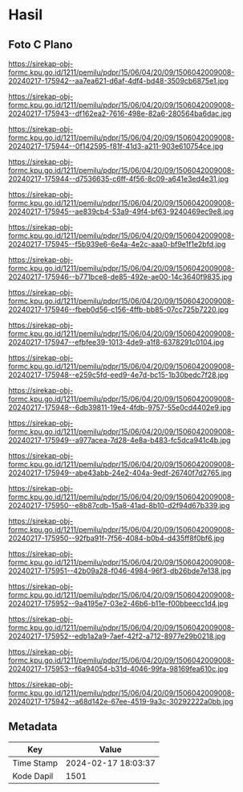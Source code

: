 # Hasil

## Foto C Plano

https://sirekap-obj-formc.kpu.go.id/1211/pemilu/pdpr/15/06/04/20/09/1506042009008-20240217-175942--aa7ea621-d6af-4df4-bd48-3509cb6875e1.jpg

https://sirekap-obj-formc.kpu.go.id/1211/pemilu/pdpr/15/06/04/20/09/1506042009008-20240217-175943--df162ea2-7616-498e-82a6-280564ba6dac.jpg

https://sirekap-obj-formc.kpu.go.id/1211/pemilu/pdpr/15/06/04/20/09/1506042009008-20240217-175944--0f142595-f81f-41d3-a211-903e610754ce.jpg

https://sirekap-obj-formc.kpu.go.id/1211/pemilu/pdpr/15/06/04/20/09/1506042009008-20240217-175944--d7536635-c6ff-4f56-8c09-a641e3ed4e31.jpg

https://sirekap-obj-formc.kpu.go.id/1211/pemilu/pdpr/15/06/04/20/09/1506042009008-20240217-175945--ae839cb4-53a9-49f4-bf63-9240469ec9e8.jpg

https://sirekap-obj-formc.kpu.go.id/1211/pemilu/pdpr/15/06/04/20/09/1506042009008-20240217-175945--f5b939e6-6e4a-4e2c-aaa0-bf9e1f1e2bfd.jpg

https://sirekap-obj-formc.kpu.go.id/1211/pemilu/pdpr/15/06/04/20/09/1506042009008-20240217-175946--b771bce8-de85-492e-ae00-14c3640f9835.jpg

https://sirekap-obj-formc.kpu.go.id/1211/pemilu/pdpr/15/06/04/20/09/1506042009008-20240217-175946--fbeb0d56-c156-4ffb-bb85-07cc725b7220.jpg

https://sirekap-obj-formc.kpu.go.id/1211/pemilu/pdpr/15/06/04/20/09/1506042009008-20240217-175947--efbfee39-1013-4de9-a1f8-6378291c0104.jpg

https://sirekap-obj-formc.kpu.go.id/1211/pemilu/pdpr/15/06/04/20/09/1506042009008-20240217-175948--e259c5fd-eed9-4e7d-bc15-1b30bedc7f28.jpg

https://sirekap-obj-formc.kpu.go.id/1211/pemilu/pdpr/15/06/04/20/09/1506042009008-20240217-175948--6db39811-19e4-4fdb-9757-55e0cd4402e9.jpg

https://sirekap-obj-formc.kpu.go.id/1211/pemilu/pdpr/15/06/04/20/09/1506042009008-20240217-175949--a977acea-7d28-4e8a-b483-fc5dca941c4b.jpg

https://sirekap-obj-formc.kpu.go.id/1211/pemilu/pdpr/15/06/04/20/09/1506042009008-20240217-175949--abe43abb-24e2-404a-9edf-26740f7d2765.jpg

https://sirekap-obj-formc.kpu.go.id/1211/pemilu/pdpr/15/06/04/20/09/1506042009008-20240217-175950--e8b87cdb-15a8-41ad-8b10-d2f94d67b339.jpg

https://sirekap-obj-formc.kpu.go.id/1211/pemilu/pdpr/15/06/04/20/09/1506042009008-20240217-175950--92fba91f-7f56-4084-b0b4-d435ff8f0bf6.jpg

https://sirekap-obj-formc.kpu.go.id/1211/pemilu/pdpr/15/06/04/20/09/1506042009008-20240217-175951--42b09a28-f046-4984-96f3-db26bde7e138.jpg

https://sirekap-obj-formc.kpu.go.id/1211/pemilu/pdpr/15/06/04/20/09/1506042009008-20240217-175952--9a4195e7-03e2-46b6-b11e-f00bbeecc1d4.jpg

https://sirekap-obj-formc.kpu.go.id/1211/pemilu/pdpr/15/06/04/20/09/1506042009008-20240217-175952--edb1a2a9-7aef-42f2-a712-8977e29b0218.jpg

https://sirekap-obj-formc.kpu.go.id/1211/pemilu/pdpr/15/06/04/20/09/1506042009008-20240217-175953--f6a94054-b31d-4046-99fa-98169fea610c.jpg

https://sirekap-obj-formc.kpu.go.id/1211/pemilu/pdpr/15/06/04/20/09/1506042009008-20240217-175942--a68d142e-67ee-4519-9a3c-30292222a0bb.jpg


## Metadata

| Key        | Value               |
| ---------- | ------------------- |
| Time Stamp | 2024-02-17 18:03:37 |
| Kode Dapil | 1501                |



